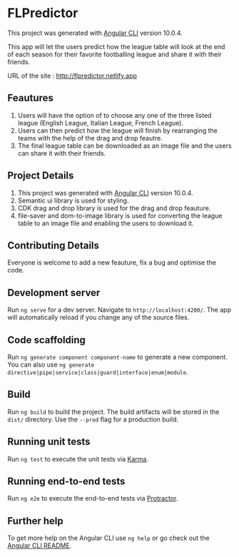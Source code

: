 # FLPredictor

This project was generated with [Angular CLI](https://github.com/angular/angular-cli) version 10.0.4.

This app will let the users predict how the league table will look at the end of each season for their favorite footballing league and share it with their friends.

URL of the site : http://flpredictor.netlify.app

## Feautures

1. Users will have the option of to choose any one of the three listed league (English League, Italian League, French League).
2. Users can then predict  how the league will finish by rearranging the teams with the help of the drag and drop feautre.
3. The final league table can be downloaded as an image file and the users can share it with their friends.


## Project Details

1. This project was generated with [Angular CLI](https://github.com/angular/angular-cli) version 10.0.4.
2. Semantic ui library is used for styling.
3. CDK drag and drop library is used for the drag and drop feauture.
4. file-saver and dom-to-image library is used for converting the league table to an image file and enabling the users to download it.

## Contributing Details

Everyone is welcome to add a new feauture, fix a bug and optimise the code.

## Development server

Run `ng serve` for a dev server. Navigate to `http://localhost:4200/`. The app will automatically reload if you change any of the source files.

## Code scaffolding

Run `ng generate component component-name` to generate a new component. You can also use `ng generate directive|pipe|service|class|guard|interface|enum|module`.

## Build

Run `ng build` to build the project. The build artifacts will be stored in the `dist/` directory. Use the `--prod` flag for a production build.

## Running unit tests

Run `ng test` to execute the unit tests via [Karma](https://karma-runner.github.io).

## Running end-to-end tests

Run `ng e2e` to execute the end-to-end tests via [Protractor](http://www.protractortest.org/).

## Further help

To get more help on the Angular CLI use `ng help` or go check out the [Angular CLI README](https://github.com/angular/angular-cli/blob/master/README.md).
